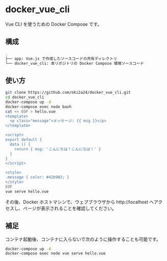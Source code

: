 # docker_vue_cli
Vue CLI を使うための Docker Compose です。

## 構成
```bash
.
├── app: Vue.js で作成したソースコードの共有ディレクトリ
└── docker_vue_cli: 本リポジトリの Docker Compose 環境ソースコード
```

## 使い方
```bash
git clone https://github.com/oki2a24/docker_vue_cli.git
cd docker_vue_cli
docker-compose up -d
docker-compose exec node bash
cat << EOF > hello.vue
<template>
  <p class="message">メッセージ: {{ msg }}</p>
</template>

<script>
export default {
  data () {
    return { msg: 'こんにちは！こんにちは！' }
  }
}
</script>

<style>
.message { color: #42b983; }
</style>
EOF
vue serve hello.vue
```

その後、Docker ホストマシンで、ウェブブラウザから http://localhost へアクセスし、ページが表示されることを確認してください。

## 補足
コンテナ起動後、コンテナに入らないで次のように操作することも可能です。

```bash
docker-compose up -d
docker-compose exec node vue serve hello.vue
 ```
